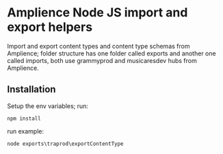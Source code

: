 # Amplience Node JS import and export helpers

Import and export content types and content type schemas from Amplience;
folder structure has one folder called exports and another one called imports, both use grammyprod and musicaresdev hubs from Amplience.

## Installation
Setup the env variables;
run:
```
npm install
```
run example:
```
node exports\traprod\exportContentType
```


